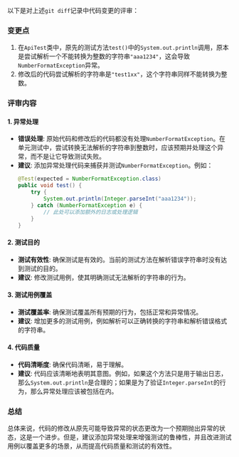以下是对上述`git diff`记录中代码变更的评审：

### 变更点
1. 在`ApiTest`类中，原先的测试方法`test()`中的`System.out.println`调用，原本是尝试解析一个不能转换为整数的字符串`"aaa1234"`，这会导致`NumberFormatException`异常。
2. 修改后的代码尝试解析的字符串是`"test1xx"`，这个字符串同样不能转换为整数。

### 评审内容

#### 1. 异常处理
- **错误处理**: 原始代码和修改后的代码都没有处理`NumberFormatException`。在单元测试中，尝试转换无法解析的字符串到整数时，应该预期并处理这个异常，而不是让它导致测试失败。
- **建议**: 添加异常处理代码来捕获并测试`NumberFormatException`。例如：
  ```java
  @Test(expected = NumberFormatException.class)
  public void test() {
      try {
          System.out.println(Integer.parseInt("aaa1234"));
      } catch (NumberFormatException e) {
          // 此处可以添加额外的日志或处理逻辑
      }
  }
  ```

#### 2. 测试目的
- **测试有效性**: 确保测试是有效的。当前的测试方法在解析错误字符串时没有达到测试的目的。
- **建议**: 修改测试用例，使其明确测试无法解析的字符串的行为。

#### 3. 测试用例覆盖
- **测试覆盖率**: 确保测试覆盖所有预期的行为，包括正常和异常情况。
- **建议**: 增加更多的测试用例，例如解析可以正确转换的字符串和解析错误格式的字符串。

#### 4. 代码质量
- **代码清晰度**: 确保代码清晰，易于理解。
- **建议**: 代码应该清晰地表明其意图。例如，如果这个方法只是用于输出日志，那么`System.out.println`是合理的；如果是为了验证`Integer.parseInt`的行为，那么异常处理应该被包括在内。

### 总结
总体来说，代码的修改从原先可能导致异常的状态更改为一个预期抛出异常的状态，这是一个进步。但是，建议添加异常处理来增强测试的鲁棒性，并且改进测试用例以覆盖更多的场景，从而提高代码质量和测试的有效性。